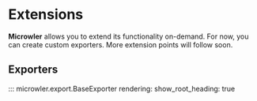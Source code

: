 # Extensions
**Microwler** allows you to extend its functionality on-demand. For now, you can
create custom exporters. More extension points will follow soon.

## Exporters

::: microwler.export.BaseExporter
    rendering:
      show_root_heading: true
